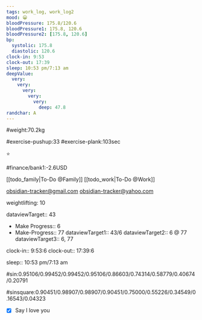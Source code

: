 ```yaml
---
tags: work_log, work_log2
mood: 😀
bloodPressure: 175.8/120.6
bloodPressure1: 175.8, 120.6
bloodPressure2: [175.8, 120.6]
bp:
  systolic: 175.8
  diastolic: 120.6
clock-in: 9:53
clock-out: 17:39
sleep: 10:53 pm/7:13 am
deepValue:
  very:
    very:
      very:
        very:
          very:
            deep: 47.8
randchar: A
---
```


#weight:70.2kg

#exercise-pushup:33
#exercise-plank:103sec

⭐

#finance/bank1:-2.6USD

[[todo_family|To-Do @Family]]
[[todo_work|To-Do @Work]]

obsidian-tracker@gmail.com
obsidian-tracker@yahoo.com

weightlifting: 10

dataviewTarget:: 43

- Make Progress:: 6
- Make-Progress:: 77
  dataviewTarget1:: 43/6
  dataviewTarget2:: 6 @ 77
  dataviewTarget3:: 6, 77

clock-in:: 9:53:6
clock-out:: 17:39:6

sleep:: 10:53 pm/7:13 am

#sin:0.95106/0.99452/0.99452/0.95106/0.86603/0.74314/0.58779/0.40674/0.20791

#sinsquare:0.90451/0.98907/0.98907/0.90451/0.75000/0.55226/0.34549/0.16543/0.04323

- [x] Say I love you
